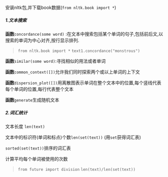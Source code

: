 安装nltk包,并下载book数据\(`from nltk.book import *`\)

##### 1.文本搜索

**函数**`concordance(some word)` :在文本中搜索包括某个单词的句子,包括前后文,以搜索的单词为中心对齐,按行显示排列.

> `from nltk.book import *`
> `text1.concordance("monstrous")`

**函数**`similar(some word)`:寻找相似的用法或者单词

**函数**`common_context([])`允许我们同时探索两个或以上单词的上下文

**函数**`dispersion_plot([])`用离散图表示单词在整个文本中的位置,每个竖线代表每个单词的位置,每行代表整个文本

**函数**`generate`生成随机文本

##### 2.词汇统计

文本长度 `len(text)`

文本中的标识符\(单词和标点\)个数`len(set(text))` \(用`set`获得词汇表\)

`sorted(set(text))`排序的词汇表

计算平均每个单词被使用的次数

> `from future import division`
> `len(text)/len(set(text))`

